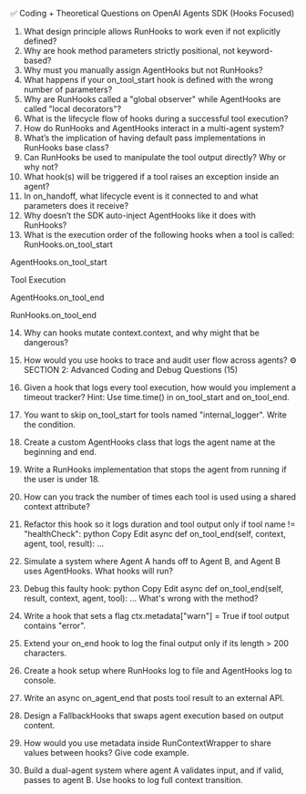 ✅ Coding + Theoretical Questions on OpenAI Agents SDK (Hooks Focused)

1. What design principle allows RunHooks to work even if not explicitly defined?
2. Why are hook method parameters strictly positional, not keyword-based?
3. Why must you manually assign AgentHooks but not RunHooks?
4. What happens if your on_tool_start hook is defined with the wrong number of parameters?
5. Why are RunHooks called a "global observer" while AgentHooks are called "local decorators"?
6. What is the lifecycle flow of hooks during a successful tool execution?
7. How do RunHooks and AgentHooks interact in a multi-agent system?
8. What’s the implication of having default pass implementations in RunHooks base class?
9. Can RunHooks be used to manipulate the tool output directly? Why or why not?
10. What hook(s) will be triggered if a tool raises an exception inside an agent?
11. In on_handoff, what lifecycle event is it connected to and what parameters does it receive?
12. Why doesn’t the SDK auto-inject AgentHooks like it does with RunHooks?
13. What is the execution order of the following hooks when a tool is called:
RunHooks.on_tool_start

AgentHooks.on_tool_start

Tool Execution

AgentHooks.on_tool_end

RunHooks.on_tool_end

14. Why can hooks mutate context.context, and why might that be dangerous?
15. How would you use hooks to trace and audit user flow across agents?
⚙️ SECTION 2: Advanced Coding and Debug Questions (15)
16. Given a hook that logs every tool execution, how would you implement a timeout tracker?
Hint: Use time.time() in on_tool_start and on_tool_end.

17. You want to skip on_tool_start for tools named "internal_logger". Write the condition.
18. Create a custom AgentHooks class that logs the agent name at the beginning and end.
19. Write a RunHooks implementation that stops the agent from running if the user is under 18.
20. How can you track the number of times each tool is used using a shared context attribute?
21. Refactor this hook so it logs duration and tool output only if tool name != "healthCheck":
python
Copy
Edit
async def on_tool_end(self, context, agent, tool, result):
    ...
22. Simulate a system where Agent A hands off to Agent B, and Agent B uses AgentHooks. What hooks will run?
23. Debug this faulty hook:
python
Copy
Edit
async def on_tool_end(self, result, context, agent, tool):
    ...
What's wrong with the method?

24. Write a hook that sets a flag ctx.metadata["warn"] = True if tool output contains "error".
25. Extend your on_end hook to log the final output only if its length > 200 characters.
26. Create a hook setup where RunHooks log to file and AgentHooks log to console.
27. Write an async on_agent_end that posts tool result to an external API.
28. Design a FallbackHooks that swaps agent execution based on output content.
29. How would you use metadata inside RunContextWrapper to share values between hooks? Give code example.
30. Build a dual-agent system where agent A validates input, and if valid, passes to agent B. Use hooks to log full context transition.
